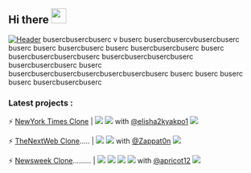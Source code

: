 ## Hi there <img src="https://raw.githubusercontent.com/MartinHeinz/MartinHeinz/master/wave.gif" width="30px">


[![Header](header.png "Header")]()
busercbusercbuserc v buserc busercbusercvbusercbuserc buserc buserc busercbuserc buserc busercbusercbuserc buserc busercbusercbusercbuserc busercbusercbusercbuserc busercbusercbuserc buserc busercbusercbusercbusercbusercbusercbuserc  buserc buserc buserc buserc busercbusercbuserc


### Latest projects :

⚡ [NewYork Times Clone](https://github.com/elisha2kyakpo1/New-york-times-Milestone) | ![](https://img.shields.io/badge/-HTML-000000) ![](https://img.shields.io/badge/-CSS-green)  with [@elisha2kyakpo1](https://github.com/elisha2kyakpo1) [![](https://img.shields.io/badge/LIVE-DEMO-red)](https://nobbier-pencils.000webhostapp.com/)

⚡ [TheNextWeb Clone](https://github.com/Zappat0n/TNW-clone)..... | ![](https://img.shields.io/badge/-HTML5-EA6228) ![](https://img.shields.io/badge/-CSS3-32A2D6)  with [@Zappat0n](https://github.com/Zappat0n) [![](https://img.shields.io/badge/LIVE-DEMO-red)](https://zappat0n.github.io/TNW-clone/)

⚡ [Newsweek Clone](https://github.com/od-c0d3r/newsweek-clone)......... | ![](https://img.shields.io/badge/-HTML5-EA6228) ![](https://img.shields.io/badge/-CSS3-32A2D6) ![](https://img.shields.io/badge/-SASS-CF649A) ![](https://img.shields.io/badge/-Bootstrap4-563D7C)  with [@apricot12](https://github.com/apricot12) [![](https://img.shields.io/badge/LIVE-DEMO-red)](https://od-c0d3r.github.io/newsweek-clone/)



<!--
**od-c0d3r/od-c0d3r** is a ✨ _special_ ✨ repository because its `README.md` (this file) appears on your GitHub profile.

Here are some ideas to get you started:

- 🔭 I’m currently working on ...
- 🌱 I’m currently learning ...
- 👯 I’m looking to collaborate on ...
- 🤔 I’m looking for help with ...
- 💬 Ask me about ...
- 📫 How to reach me: ...
- 😄 Pronouns: ...
- ⚡ Fun fact: ...
-->
 
